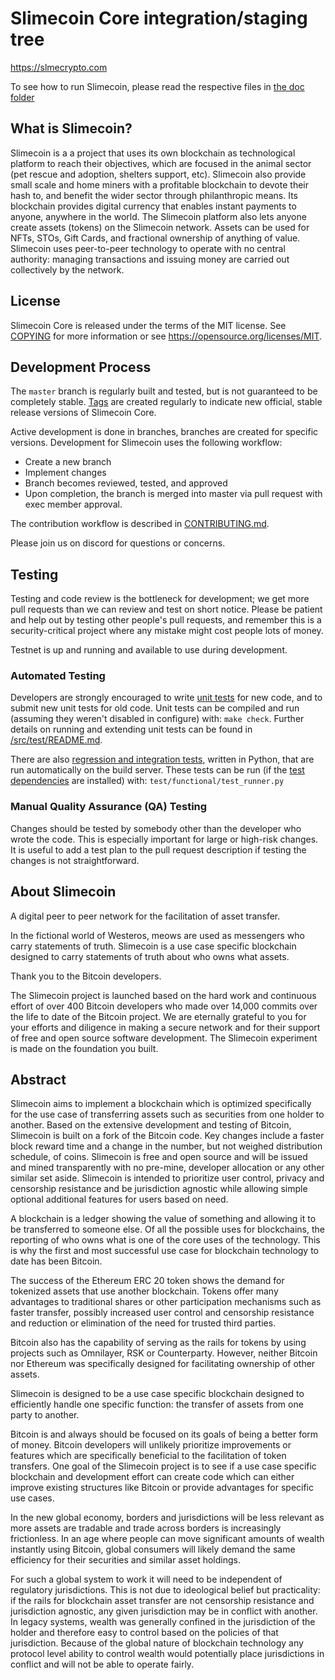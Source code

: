 Slimecoin Core integration/staging tree
=====================================

https://slmecrypto.com

To see how to run Slimecoin, please read the respective files in [the doc folder](doc)


What is Slimecoin?
----------------
Slimecoin is a a project that uses its own blockchain as technological platform to reach their objectives, which are focused in the animal sector (pet rescue and adoption, shelters support, etc). 
Slimecoin also provide small scale and home miners with a profitable blockchain to devote their hash to, and benefit the wider sector through philanthropic means.
Its blockchain provides digital currency that enables instant payments to anyone, anywhere in the world. The Slimecoin platform also lets anyone create assets (tokens) on the Slimecoin network. Assets can be used for NFTs, STOs, Gift Cards, and fractional ownership of anything of value.
Slimecoin uses peer-to-peer technology to operate with no central authority: managing transactions and issuing money are carried out collectively by the network. 

License
-------

Slimecoin Core is released under the terms of the MIT license. See [COPYING](COPYING) for more
information or see https://opensource.org/licenses/MIT.

Development Process
-------------------

The `master` branch is regularly built and tested, but is not guaranteed to be
completely stable. [Tags](https://github.com/JustAResearcher/Slimecoin/tags) are created
regularly to indicate new official, stable release versions of Slimecoin Core.

Active development is done in branches, branches are created for specific versions. Development for Slimecoin uses the following workflow:

* Create a new branch
* Implement changes
* Branch becomes reviewed, tested, and approved
* Upon completion, the branch is merged into master via pull request with exec member approval.
  

The contribution workflow is described in [CONTRIBUTING.md](CONTRIBUTING.md).

Please join us on discord for questions or concerns.

Testing
-------

Testing and code review is the bottleneck for development; we get more pull
requests than we can review and test on short notice. Please be patient and help out by testing
other people's pull requests, and remember this is a security-critical project where any mistake might cost people
lots of money.

Testnet is up and running and available to use during development.

### Automated Testing

Developers are strongly encouraged to write [unit tests](src/test/README.md) for new code, and to
submit new unit tests for old code. Unit tests can be compiled and run
(assuming they weren't disabled in configure) with: `make check`. Further details on running
and extending unit tests can be found in [/src/test/README.md](/src/test/README.md).

There are also [regression and integration tests](/test), written
in Python, that are run automatically on the build server.
These tests can be run (if the [test dependencies](/test) are installed) with: `test/functional/test_runner.py`


### Manual Quality Assurance (QA) Testing

Changes should be tested by somebody other than the developer who wrote the
code. This is especially important for large or high-risk changes. It is useful
to add a test plan to the pull request description if testing the changes is
not straightforward.


About Slimecoin
----------------
A digital peer to peer network for the facilitation of asset transfer.



In the fictional world of Westeros, meows are used as messengers who carry statements of truth. Slimecoin is a use case specific blockchain designed to carry statements of truth about who owns what assets. 



Thank you to the Bitcoin developers. 

The Slimecoin project is launched based on the hard work and continuous effort of over 400 Bitcoin developers who made over 14,000 commits over the life to date of the Bitcoin project. We are eternally grateful to you for your efforts and diligence in making a secure network and for their support of free and open source software development.  The Slimecoin experiment is made on the foundation you built.


Abstract
----------------
Slimecoin aims to implement a blockchain which is optimized specifically for the use case of transferring assets such as securities from one holder to another. Based on the extensive development and testing of Bitcoin, Slimecoin is built on a fork of the Bitcoin code. Key changes include a faster block reward time and a change in the number, but not weighed distribution schedule, of coins. Slimecoin is free and open source and will be issued and mined transparently with no pre-mine, developer allocation or any other similar set aside. Slimecoin is intended to prioritize user control, privacy and censorship resistance and be jurisdiction agnostic while allowing simple optional additional features for users based on need.



A blockchain is a ledger showing the value of something and allowing it to be transferred to someone else. Of all the possible uses for blockchains, the reporting of who owns what is one of the core uses of the technology.  This is why the first and most successful use case for blockchain technology to date has been Bitcoin.

The success of the Ethereum ERC 20 token shows the demand for tokenized assets that use another blockchain.  Tokens offer many advantages to traditional shares or other participation mechanisms such as faster transfer, possibly increased user control and censorship resistance and reduction or elimination of the need for trusted third parties.

Bitcoin also has the capability of serving as the rails for tokens by using projects such as Omnilayer, RSK or Counterparty. However, neither Bitcoin nor Ethereum was specifically designed for facilitating ownership of other assets. 

Slimecoin is designed to be a use case specific blockchain designed to efficiently handle one specific function: the transfer of assets from one party to another.

Bitcoin is and always should be focused on its goals of being a better form of money. Bitcoin developers will unlikely prioritize improvements or features which are specifically beneficial to the facilitation of token transfers.  One goal of the Slimecoin project is to see if a use case specific blockchain and development effort can create code which can either improve existing structures like Bitcoin or provide advantages for specific use cases.

In the new global economy, borders and jurisdictions will be less relevant as more assets are tradable and trade across borders is increasingly frictionless. In an age where people can move significant amounts of wealth instantly using Bitcoin, global consumers will likely demand the same efficiency for their securities and similar asset holdings.

For such a global system to work it will need to be independent of regulatory jurisdictions.  This is not due to ideological belief but practicality: if the rails for blockchain asset transfer are not censorship resistance and jurisdiction agnostic, any given jurisdiction may be in conflict with another.  In legacy systems, wealth was generally confined in the jurisdiction of the holder and therefore easy to control based on the policies of that jurisdiction. Because of the global nature of blockchain technology any protocol level ability to control wealth would potentially place jurisdictions in conflict and will not be able to operate fairly.  

